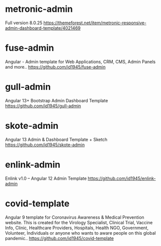 # metronic-admin
Full version 8.0.25
https://themeforest.net/item/metronic-responsive-admin-dashboard-template/4021469

# fuse-admin
Angular - Admin template for Web Applications, CRM, CMS, Admin Panels and more..
https://github.com/id1945/fuse-admin

# gull-admin
Angular 13+ Bootstrap Admin Dashboard Template
https://github.com/id1945/gull-admin

# skote-admin
Angular 13 Admin &amp; Dashboard Template + Sketch
https://github.com/id1945/skote-admin

# enlink-admin
Enlink v1.0 – Angular 12 Admin Template
https://github.com/id1945/enlink-admin

# covid-template
Angular 9 template for Coronavirus Awareness & Medical Prevention website. This is created for the Virology Specialist, Clinical Trial, Vaccine Info, Clinic, Healthcare Providers, Hospitals, Health NGO, Government, Volunteer, Individuals or anyone who wants to aware people on this global pandemic..
https://github.com/id1945/covid-template
